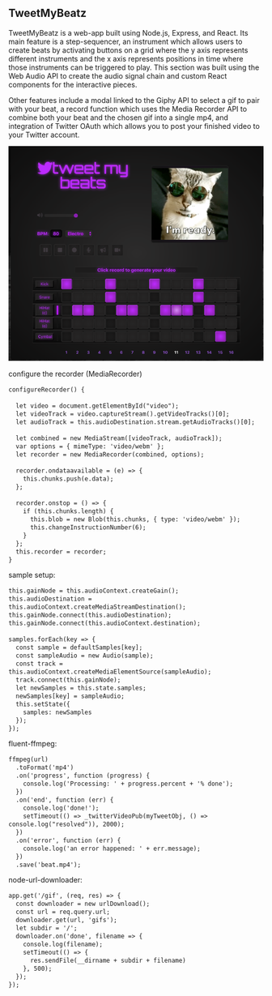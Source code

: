 ## TweetMyBeatz

TweetMyBeatz is a web-app built using Node.js, Express, and React.  Its main feature is a step-sequencer, an instrument which allows users to create beats by activating buttons on a grid where the y axis represents different instruments and the x axis represents positions in time where those instruments can be triggered to play.  This section was built using the Web Audio API to create the audio signal chain and custom React components for the interactive pieces.  

Other features include a modal linked to the Giphy API to select a gif to pair with your beat, a record function which uses the Media Recorder API to combine both your beat and the chosen gif into a single mp4, and integration of Twitter OAuth which allows you to post your finished video to your Twitter account.

![Screenshot](https://github.com/tsteer050/tweet-my-beats/blob/master/readme%20images/ss.png)

configure the recorder (MediaRecorder)
```
configureRecorder() {

  let video = document.getElementById("video");
  let videoTrack = video.captureStream().getVideoTracks()[0];
  let audioTrack = this.audioDestination.stream.getAudioTracks()[0];

  let combined = new MediaStream([videoTrack, audioTrack]);
  var options = { mimeType: 'video/webm' };
  let recorder = new MediaRecorder(combined, options);

  recorder.ondataavailable = (e) => {
    this.chunks.push(e.data);
  };

  recorder.onstop = () => {
    if (this.chunks.length) {
      this.blob = new Blob(this.chunks, { type: 'video/webm' });
      this.changeInstructionNumber(6);
    }
  };
  this.recorder = recorder;
}
```

sample setup:
```
this.gainNode = this.audioContext.createGain();
this.audioDestination = this.audioContext.createMediaStreamDestination();
this.gainNode.connect(this.audioDestination);
this.gainNode.connect(this.audioContext.destination);

samples.forEach(key => {
  const sample = defaultSamples[key];
  const sampleAudio = new Audio(sample);
  const track = this.audioContext.createMediaElementSource(sampleAudio);
  track.connect(this.gainNode);
  let newSamples = this.state.samples;
  newSamples[key] = sampleAudio;
  this.setState({
    samples: newSamples
  });
});
```

fluent-ffmpeg: 
```
ffmpeg(url)
  .toFormat('mp4')
  .on('progress', function (progress) {
    console.log('Processing: ' + progress.percent + '% done');
  })
  .on('end', function (err) {
    console.log('done!');
    setTimeout(() => _twitterVideoPub(myTweetObj, () => console.log("resolved")), 2000);
  })
  .on('error', function (err) {
    console.log('an error happened: ' + err.message);
  })
  .save('beat.mp4');
```

node-url-downloader:
```
app.get('/gif', (req, res) => {
  const downloader = new urlDownload();
  const url = req.query.url;
  downloader.get(url, 'gifs');
  let subdir = '/';
  downloader.on('done', filename => {
    console.log(filename);
    setTimeout(() => {
      res.sendFile(__dirname + subdir + filename)
    }, 500);
  });
});
```
